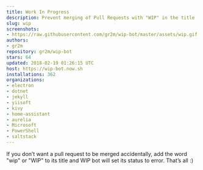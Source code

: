 ```yaml
---
title: Work In Progress
description: Prevent merging of Pull Requests with "WIP" in the title
slug: wip
screenshots:
- https://raw.githubusercontent.com/gr2m/wip-bot/master/assets/wip.gif
authors:
- gr2m
repository: gr2m/wip-bot
stars: 64
updated: 2018-02-19 01:26:15 UTC
host: https://wip-bot.now.sh
installations: 362
organizations:
- electron
- dotnet
- jekyll
- yiisoft
- kivy
- home-assistant
- aurelia
- Microsoft
- PowerShell
- saltstack
---
```


If you don’t want a pull request to be merged accidentally, add the word "wip" or "WIP" to its title and WIP bot will set its status to error. That’s all :)

